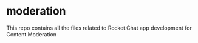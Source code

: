 # moderation
This repo contains all the files related to Rocket.Chat app development for Content Moderation
